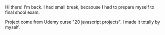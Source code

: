 Hi there! I'm back. I had small break, becaouse I had to prepare myself to final shool exam.  

Project come from Udemy curse "20 javascript projects". I made it totally by myself. 
